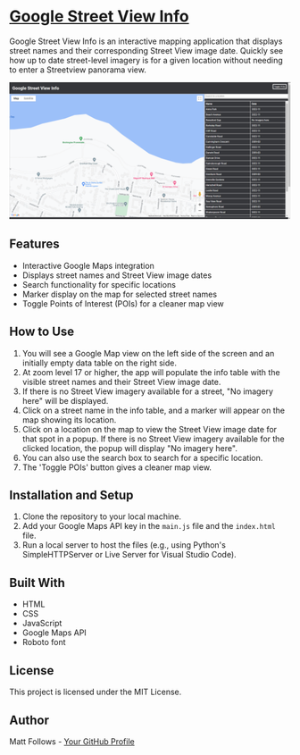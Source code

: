 # [Google Street View Info](https://gstreetviewinfo.madm4tty.repl.co/)

Google Street View Info is an interactive mapping application that displays street names and their corresponding Street View image date. Quickly see how up to date street-level imagery is for a given location without needing to enter a Streetview panorama view.

![Google Street View Info Screenshot](https://github.com/madm4tty/GStreetViewInfo/blob/main/gstreetinfo.PNG)

## Features

- Interactive Google Maps integration
- Displays street names and Street View image dates
- Search functionality for specific locations
- Marker display on the map for selected street names
- Toggle Points of Interest (POIs) for a cleaner map view

## How to Use

1. You will see a Google Map view on the left side of the screen and an initially empty data table on the right side.
2. At zoom level 17 or higher, the app will populate the info table with the visible street names and their Street View image date.
3. If there is no Street View imagery available for a street, "No imagery here" will be displayed.
4. Click on a street name in the info table, and a marker will appear on the map showing its location.
5. Click on a location on the map to view the Street View image date for that spot in a popup. If there is no Street View imagery available for the clicked location, the popup will display "No imagery here".
6. You can also use the search box to search for a specific location.
7. The 'Toggle POIs' button gives a cleaner map view.

## Installation and Setup

1. Clone the repository to your local machine.
2. Add your Google Maps API key in the `main.js` file and the `index.html` file.
3. Run a local server to host the files (e.g., using Python's SimpleHTTPServer or Live Server for Visual Studio Code).

## Built With

- HTML
- CSS
- JavaScript
- Google Maps API
- Roboto font

## License

This project is licensed under the MIT License.

## Author

Matt Follows - [Your GitHub Profile](https://github.com/madm4tty)
